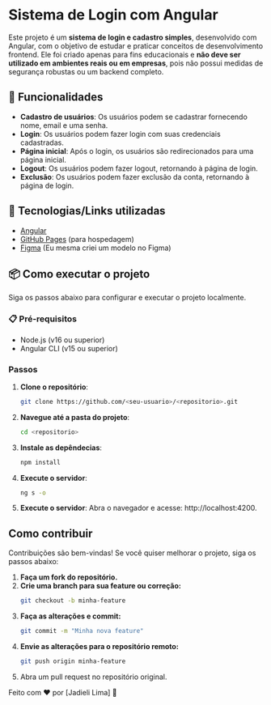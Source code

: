 # Sistema de Login com Angular
Este projeto é um **sistema de login e cadastro simples**, desenvolvido com Angular, com o objetivo de estudar e praticar conceitos de desenvolvimento frontend. Ele foi criado apenas para fins educacionais e **não deve ser utilizado em ambientes reais ou em empresas**, pois não possui medidas de segurança robustas ou um backend completo.

## 🚀 Funcionalidades

- **Cadastro de usuários**: Os usuários podem se cadastrar fornecendo nome, email e uma senha.
- **Login**: Os usuários podem fazer login com suas credenciais cadastradas.
- **Página inicial**: Após o login, os usuários são redirecionados para uma página inicial.
- **Logout**: Os usuários podem fazer logout, retornando à página de login.
- **Exclusão**: Os usuários podem fazer exclusão da conta, retornando à página de login.

## 🔧 Tecnologias/Links utilizadas

- [Angular](https://angular.io/)
- [GitHub Pages](https://pages.github.com/) (para hospedagem)
- [Figma](https://www.figma.com/design/XKtXzTi1X5gqIT0Lkjlakv/Sistema-de-login?node-id=0-1&t=Inktgq62zSlLuMM6-1) (Eu mesma criei um modelo no Figma)

## 📦 Como executar o projeto

Siga os passos abaixo para configurar e executar o projeto localmente.

### 📋 Pré-requisitos

- Node.js (v16 ou superior)
- Angular CLI (v15 ou superior)

### Passos

1. **Clone o repositório**:
   ```bash
   git clone https://github.com/<seu-usuario>/<repositorio>.git
2. **Navegue até a pasta do projeto**:
    ```bash
    cd <repositorio>
3. **Instale as depêndecias**:
    ```bash
    npm install
4. **Execute o servidor**:
    ```bash
    ng s -o
5. **Execute o servidor**:
    Abra o navegador e acesse: http://localhost:4200.

## Como contribuir
Contribuições são bem-vindas! Se você quiser melhorar o projeto, siga os passos abaixo:

1. **Faça um fork do repositório.**
2. **Crie uma branch para sua feature ou correção:**
    ```bash
    git checkout -b minha-feature
3. **Faça as alterações e commit:**
    ```bash
    git commit -m "Minha nova feature"
4. **Envie as alterações para o repositório remoto:**
    ```bash
    git push origin minha-feature
5. Abra um pull request no repositório original.

Feito com ❤️ por [Jadieli Lima] 🚀
